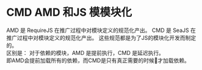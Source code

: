 # CMD AMD 和JS 模模块化
AMD 是 RequireJS 在推广过程中对模块定义的规范化产出。
CMD 是 SeaJS 在推广过程中对模块定义的规范化产出。
这些规范都是为了JS的模块化开发而制定的。  
区别是： 对于依赖的模块，AMD 是提前执行，CMD 是延迟执行。  
即AMD会提前加载所有的依赖，而CMD是只有真正需要的时候才加载依赖。